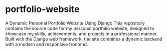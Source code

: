 # portfolio-website
A Dynamic Personal Portfolio Website Using Django This repository contains the source code for my personal portfolio website, designed to showcase my skills, achievements, and projects in a professional manner. Built with the Django web framework, the site combines a dynamic backend with a modern and responsive frontend. 
